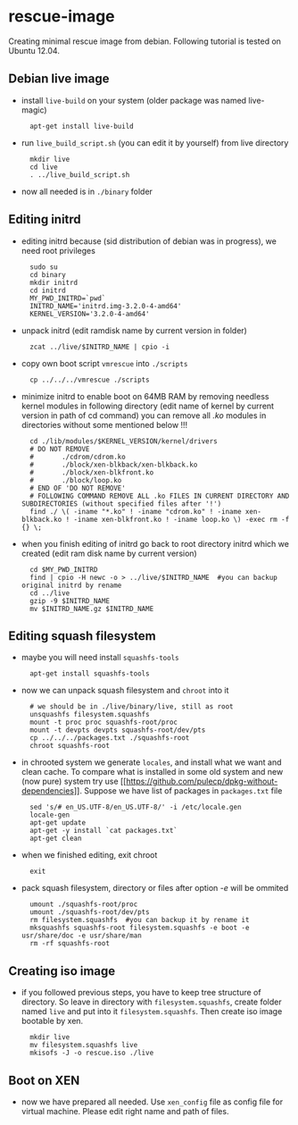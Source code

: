 rescue-image
============

Creating minimal rescue image from debian. Following tutorial is tested on Ubuntu 12.04.

## Debian live image

* install `live-build` on your system (older package was named live-magic)

        apt-get install live-build

* run `live_build_script.sh` (you can edit it by yourself) from live directory

        mkdir live
        cd live
        . ../live_build_script.sh
    
* now all needed is in `./binary` folder

## Editing initrd

* editing initrd because (sid distribution of debian was in progress), we need root privileges

        sudo su
        cd binary
        mkdir initrd
        cd initrd
        MY_PWD_INITRD=`pwd`
        INITRD_NAME='initrd.img-3.2.0-4-amd64'
        KERNEL_VERSION='3.2.0-4-amd64'

* unpack initrd (edit ramdisk name by current version in folder)

        zcat ../live/$INITRD_NAME | cpio -i

* copy own boot script `vmrescue` into `./scripts`

        cp ../../../vmrescue ./scripts
        
* minimize initrd to enable boot on 64MB RAM by removing needless kernel modules in following directory (edit name of kernel by current version in path of cd command) you can remove all *.ko* modules in directories without some mentioned below !!!

        cd ./lib/modules/$KERNEL_VERSION/kernel/drivers
        # DO NOT REMOVE
        #       ./cdrom/cdrom.ko
        #       ./block/xen-blkback/xen-blkback.ko
        #       ./block/xen-blkfront.ko
        #       ./block/loop.ko
        # END OF 'DO NOT REMOVE'
        # FOLLOWING COMMAND REMOVE ALL .ko FILES IN CURRENT DIRECTORY AND SUBDIRECTORIES (without specified files after '!')
        find ./ \( -iname "*.ko" ! -iname "cdrom.ko" ! -iname xen-blkback.ko ! -iname xen-blkfront.ko ! -iname loop.ko \) -exec rm -f {} \;


* when you finish editing of initrd go back to root directory initrd which we created (edit ram disk name by current version)

        cd $MY_PWD_INITRD
        find | cpio -H newc -o > ../live/$INITRD_NAME  #you can backup original initrd by rename
        cd ../live
        gzip -9 $INITRD_NAME
        mv $INITRD_NAME.gz $INITRD_NAME

## Editing squash filesystem

* maybe you will need install `squashfs-tools`

        apt-get install squashfs-tools

* now we can unpack squash filesystem and `chroot` into it

        # we should be in ./live/binary/live, still as root
        unsquashfs filesystem.squashfs
        mount -t proc proc squashfs-root/proc
        mount -t devpts devpts squashfs-root/dev/pts
        cp ../../../packages.txt ./squashfs-root
        chroot squashfs-root

* in chrooted system we generate `locales`, and install what we want and clean cache. To compare what is installed in some old system and new (now pure) system try use [[https://github.com/pulecp/dpkg-without-dependencies]]. Suppose we have list of packages in `packages.txt` file

        sed 's/# en_US.UTF-8/en_US.UTF-8/' -i /etc/locale.gen
        locale-gen
        apt-get update
        apt-get -y install `cat packages.txt`
        apt-get clean

* when we finished editing, exit chroot

        exit

* pack squash filesystem, directory or files after option *-e* will be ommited

        umount ./squashfs-root/proc
        umount ./squashfs-root/dev/pts
        rm filesystem.squashfs	#you can backup it by rename it
        mksquashfs squashfs-root filesystem.squashfs -e boot -e usr/share/doc -e usr/share/man
        rm -rf squashfs-root

## Creating iso image

* if you followed previous steps, you have to keep tree structure of directory. So leave in directory with `filesystem.squashfs`, create folder named `live` and put into it `filesystem.squashfs`. Then create iso image bootable by xen.

        mkdir live
        mv filesystem.squashfs live
        mkisofs -J -o rescue.iso ./live
    
## Boot on XEN

* now we have prepared all needed. Use `xen_config` file as config file for virtual machine. Please edit right name and path of files.
